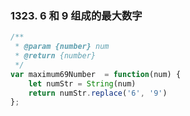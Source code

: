 ### 1323. 6 和 9 组成的最大数字

```js
/**
 * @param {number} num
 * @return {number}
 */
var maximum69Number  = function(num) {
    let numStr = String(num)
    return numStr.replace('6', '9')
};
```